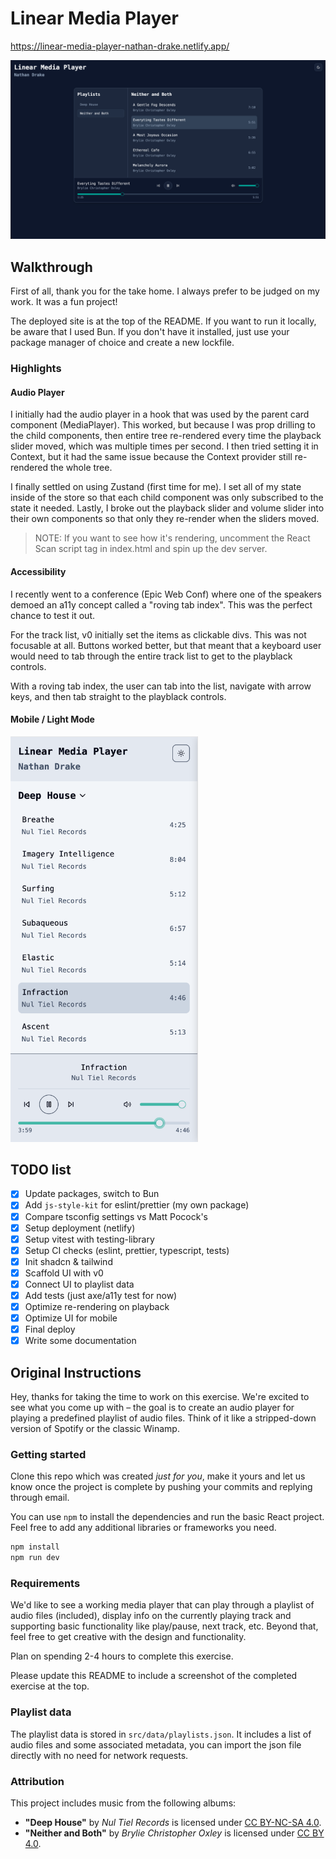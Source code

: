 # Linear Media Player

<https://linear-media-player-nathan-drake.netlify.app/>

<img src="./screenshot.png" alt="screenshot" width="800">

## Walkthrough

First of all, thank you for the take home. I always prefer to be judged on my work. It was a fun project!

The deployed site is at the top of the README. If you want to run it locally, be aware that I used Bun. If you don't have it installed, just use your package manager of choice and create a new lockfile.

### Highlights

#### Audio Player

I initially had the audio player in a hook that was used by the parent card component (MediaPlayer). This worked, but because I was prop drilling to the child components, then entire tree re-rendered every time the playback slider moved, which was multiple times per second. I then tried setting it in Context, but it had the same issue because the Context provider still re-rendered the whole tree.

I finally settled on using Zustand (first time for me). I set all of my state inside of the store so that each child component was only subscribed to the state it needed. Lastly, I broke out the playback slider and volume slider into their own components so that only they re-render when the sliders moved.

> NOTE: If you want to see how it's rendering, uncomment the React Scan script tag in index.html and spin up the dev server.

#### Accessibility

I recently went to a conference (Epic Web Conf) where one of the speakers demoed an a11y concept called a "roving tab index". This was the perfect chance to test it out.

For the track list, v0 initially set the items as clickable divs. This was not focusable at all. Buttons worked better, but that meant that a keyboard user would need to tab through the entire track list to get to the playblack controls.

With a roving tab index, the user can tab into the list, navigate with arrow keys, and then tab straight to the playblack controls.

#### Mobile / Light Mode

<img src="./screenshot-mobile.png" alt="screenshot" width="300">

## TODO list

- [x] Update packages, switch to Bun
- [x] Add `js-style-kit` for eslint/prettier (my own package)
- [x] Compare tsconfig settings vs Matt Pocock's
- [x] Setup deployment (netlify)
- [x] Setup vitest with testing-library
- [x] Setup CI checks (eslint, prettier, typescript, tests)
- [x] Init shadcn & tailwind
- [x] Scaffold UI with v0
- [x] Connect UI to playlist data
- [x] Add tests (just axe/a11y test for now)
- [x] Optimize re-rendering on playback
- [x] Optimize UI for mobile
- [x] Final deploy
- [x] Write some documentation

## Original Instructions

Hey, thanks for taking the time to work on this exercise. We're excited to see what you come up with –
the goal is to create an audio player for playing a predefined playlist of audio files. Think of it
like a stripped-down version of Spotify or the classic Winamp.

### Getting started

Clone this repo which was created _just for you_, make it yours and let us know once the project is complete by pushing
your commits and replying through email.

You can use `npm` to install the dependencies and run the basic React project. Feel free to add any additional libraries
or frameworks you need.

```bash
npm install
npm run dev
```

### Requirements

We'd like to see a working media player that can play through a playlist of audio files (included), display info on the
currently playing track and supporting basic functionality like play/pause, next track, etc. Beyond that, feel free to get
creative with the design and functionality.

Plan on spending 2-4 hours to complete this exercise.

Please update this README to include a screenshot of the completed exercise at the top.

### Playlist data

The playlist data is stored in `src/data/playlists.json`. It includes a list of audio files and some associated metadata,
you can import the json file directly with no need for network requests.

### Attribution

This project includes music from the following albums:

- **"Deep House"** by _Nul Tiel Records_ is licensed under [CC BY-NC-SA 4.0](https://creativecommons.org/licenses/by-nc-sa/4.0/).
- **"Neither and Both"** by _Brylie Christopher Oxley_ is licensed under [CC BY 4.0](https://creativecommons.org/licenses/by/4.0/).

